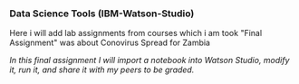 ### Data Science Tools (IBM-Watson-Studio)
Here i will add lab assignments from courses which i am took 
"Final Assignment" was about Conovirus Spread for Zambia  

_In this final assignment I will import a notebook into Watson Studio, modify it, run it, and share it with my peers to be graded._ 
